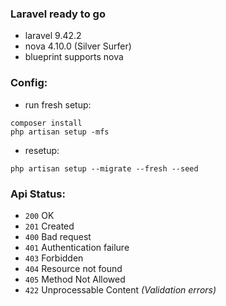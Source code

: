 ### Laravel ready to go
- laravel 9.42.2
- nova 4.10.0 (Silver Surfer)
- blueprint supports nova

### Config:
- run fresh setup:
```shell
composer install
php artisan setup -mfs
```
- resetup:
```shell
php artisan setup --migrate --fresh --seed
```
### Api Status:

* `200` OK
* `201` Created
* `400` Bad request
* `401` Authentication failure
* `403` Forbidden
* `404` Resource not found
* `405` Method Not Allowed
* `422` Unprocessable Content _(Validation errors)_
